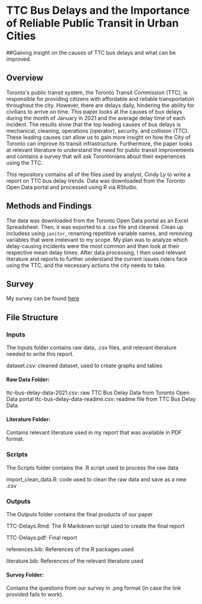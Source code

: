 # TTC Bus Delays and the Importance of Reliable Public Transit in Urban Cities
##Gaining insight on the causes of TTC bus delays and what can be improved.

## Overview
Toronto's public transit system, the Toronto Transit Commission (TTC), is responsible for providing citizens with affordable and reliable transportation throughout the city. However, there are delays daily, hindering the ability for civilians to arrive on time. This paper looks at the causes of bus delays during the month of January in 2021 and the average delay time of each incident. The results show that the top leading causes of bus delays is mechanical, cleaning, operations (operator), security, and collision (TTC). These leading causes can allow us to gain more insight on how the City of Toronto can improve its transit infrastructure. Furthermore, the paper looks at relevant literature to understand the need for public transit improvements and contains a survey that will ask Torontonians about their experiences using the TTC.

This repository contains all of the files used by analyst, Cindy Ly to write a report on TTC bus delay trends. Data was downloaded from the Toronto Open Data portal and processed using R via RStudio.

## Methods and Findings
The data was downloaded from the Toronto Open Data portal as an Excel Spreadsheet. Then, it was exported to a .csv file and cleaned. Clean up includess using `janitor`, renaming repetitive variable names, and removing variables that were irrelevant to my scope. My plan was to analyze which delay-causing incidents were the most common and then look at their respective mean delay times. After data processing, I then used relevant literature and reports to further understand the current issues riders face using the TTC, and the necessary actions the city needs to take.

## Survey
My survey can be found [here](https://forms.gle/VqyPs65oP7dBXcMj8)

## File Structure

### Inputs
The Inputs folder contains raw data, .csv files, and relevant literature needed to write this report.

dataset.csv: cleaned dataset, used to create graphs and tables

#### Raw Data Folder: 
ttc-bus-delay-data-2021.csv: raw TTC Bus Delay Data from Toronto Open Data portal
ttc-bus-delay-data-readme.csv: readme file from TTC Bus Delay Data

#### Literature Folder:
Contains relevant literature used in my report that was available in PDF format.

### Scripts
The Scripts folder contains the .R script used to process the raw data

import_clean_data.R: code used to clean the raw data and save as a new .csv

### Outputs
The Outputs folder contains the final products of our paper

TTC-Delays.Rmd: The R Markdown script used to create the final report

TTC-Delays.pdf: Final report

references.bib: References of the R packages used

literature.bib: References of the relevant literature used

#### Survey Folder:
Contains the questions from our survey in .png format (in case the link provided fails to work).
